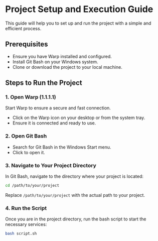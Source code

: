 # Project Setup and Execution Guide

This guide will help you to set up and run the project with a simple and efficient process.

## Prerequisites

- Ensure you have Warp installed and configured.
- Install Git Bash on your Windows system.
- Clone or download the project to your local machine.

## Steps to Run the Project

### 1. Open Warp (1.1.1.1)

Start Warp to ensure a secure and fast connection.

- Click on the Warp icon on your desktop or from the system tray.
- Ensure it is connected and ready to use.

### 2. Open Git Bash

- Search for Git Bash in the Windows Start menu.
- Click to open it.

### 3. Navigate to Your Project Directory

In Git Bash, navigate to the directory where your project is located:

```bash
cd /path/to/your/project
```
Replace `/path/to/your/project` with the actual path to your project.

### 4. Run the Script

Once you are in the project directory, run the bash script to start the necessary services:

```bash
bash script.sh
```

